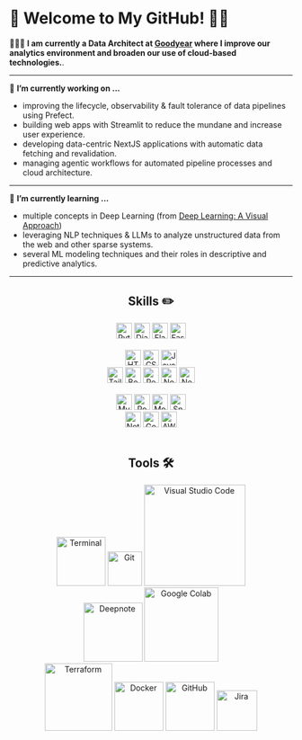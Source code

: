   <!-- Initially created September 28, 2021 -->
  
# 👾 Welcome to My GitHub! 👨‍💻


👨🏽‍💻 **I am currently a Data Architect at [Goodyear](https://github.com/goodyear) where I improve our analytics environment and broaden our use of cloud-based technologies.**.

-----
🔭 **I’m currently working on ...**
- improving the lifecycle, observability & fault tolerance of data pipelines using Prefect.
- building web apps with Streamlit to reduce the mundane and increase user experience.
- developing data-centric NextJS applications with automatic data fetching and revalidation.
- managing agentic workflows for automated pipeline processes and cloud architecture.

-----
🌱 **I’m currently learning ...** 
- multiple concepts in Deep Learning (from [Deep Learning: A Visual Approach](https://www.goodreads.com/book/show/52555529-deep-learning))
- leveraging NLP techniques & LLMs to analyze unstructured data from the web and other sparse systems.
- several ML modeling techniques and their roles in descriptive and predictive analytics.

-----
<h2 align="center"> Skills ✏️ </h2>

<!-- Python -->
<div align="center">
  <img alt="Python"   height="28px" src="https://img.shields.io/badge/Python-14354C?style=for-the-badge&logo=python&logoColor=white" />
  <img alt="Django"   height="28px" src="https://img.shields.io/badge/Django-092E20?style=for-the-badge&logo=django&logoColor=white" />
  <img alt="Flask"    height="28px" src="https://img.shields.io/badge/Flask-000000?style=for-the-badge&logo=flask&logoColor=white" />
  <img alt="FastAPI"  height="28px" src="https://img.shields.io/badge/FastAPI-/?color=009688&style=for-the-badge&logo=fastapi&logoColor=white" />
</div>
  
<br>

<!-- Client Side Tech -->
<div align="center">
  <img alt="HTML5" 	height="28px" src="https://img.shields.io/badge/HTML5-E34F26?style=for-the-badge&logo=html5&logoColor=white" 	/>
  <img alt="CSS3" 	height="28px" src="https://img.shields.io/badge/CSS3-1572B6?style=for-the-badge&logo=css3&logoColor=white" 	/>
  <img alt="JavaScript" height="28px" src="https://img.shields.io/badge/JavaScript-F7DF1E?style=for-the-badge&logo=javascript&logoColor=black" />
</div>
  
<!-- CSS/JS Frameworks + Server Side Stuffs -->
<div align="center">
  <img alt="TailwindCSS" height="28px" src="https://img.shields.io/badge/Tailwind_CSS-38B2AC?style=for-the-badge&logo=tailwind-css&logoColor=white" />
  <img alt="Bootstrap" 	 height="28px" src="https://img.shields.io/badge/Bootstrap-563D7C?style=for-the-badge&logo=bootstrap&logoColor=white" />
  <img alt="React" 	 height="28px" src="https://img.shields.io/badge/React-20232A?style=for-the-badge&logo=react&logoColor=61DAFB" />
  <img alt="Node.js" 	 height="28px" src="https://img.shields.io/badge/Node.js-43853D?style=for-the-badge&logo=node.js&logoColor=white" />
  <img alt="Next.js" 	 height="28px" src="https://img.shields.io/badge/Next.js-/?color=000000&style=for-the-badge&logo=nextdotjs&logoColor=white" />
</div>

<br>

<!-- Databases -->
<div align="center">
  <img alt="MySQL" 	height="28px" src="https://img.shields.io/badge/MySQL-00000F?style=for-the-badge&logo=mysql&logoColor=white" />
  <img alt="PostgreSQL" height="28px" src="https://img.shields.io/badge/PostgreSQL-316192?style=for-the-badge&logo=postgresql&logoColor=white" />
  <img alt="MongoDB" 	height="28px" src="https://img.shields.io/badge/MongoDB-4EA94B?style=for-the-badge&logo=mongodb&logoColor=white" />
  <img alt="Snowflake" 	height="28px" src="https://img.shields.io/badge/Snowflake-/?color=29B5E8&style=for-the-badge&logo=snowflake&logoColor=white" />
</div>

<!-- Deployment Services -->
<div align="center">
  <img alt="Netlify" 		height="28px" src="https://img.shields.io/badge/Netlify-00C7B7?style=for-the-badge&logo=netlify&logoColor=white" />
  <img alt="Google Cloud" 	height="28px" src="https://img.shields.io/badge/Google_Cloud-4285F4?style=for-the-badge&logo=google-cloud&logoColor=white" />
  <img alt="AWS" 		height="28px" src="https://img.shields.io/badge/AWS-232F3E?style=for-the-badge&logo=amazon-aws&logoColor=white" />
</div>

<br>

<h2 align="center"> Tools 🛠️ </h2>

<div align="center">
  <div align="center">
    <img alt="Terminal"    width="87px" src="https://img.shields.io/badge/Terminal-100000?style=for-the-badge" />
    <img alt="Git" 		     width="61px" src="https://img.shields.io/badge/Git-F05032?style=for-the-badge&logo=git&logoColor=white" />
    <img alt="Visual Studio Code" width="180px" src="https://img.shields.io/badge/Visual_Studio_Code-0078D4?style=for-the-badge&logo=visual%20studio%20code&logoColor=white" />
  </div>
  
  <div align="center">
    <img alt="Deepnote"   width="105px" src="https://img.shields.io/badge/Deepnote-/?color=3793EF&style=for-the-badge&logo=deepnote&logoColor=white" />
    <img alt="Google Colab"   width="132px" src="https://img.shields.io/badge/Google_Colab-/?color=F9AB00&style=for-the-badge&logo=googlecolab&logoColor=white" />
  </div>
  
  <div align="center">
    <img alt="Terraform"   width="120px" src="https://img.shields.io/badge/Terraform-/?color=7b42bc&style=for-the-badge&logo=terraform&logoColor=white" />
    <img alt="Docker" 		 width="87px" src="https://img.shields.io/badge/Docker-/?color=2496ED&style=for-the-badge&logo=docker&logoColor=white" /> 
    <img alt="GitHub" 	   width="87px" src="https://img.shields.io/badge/GitHub-100000?style=for-the-badge&logo=github&logoColor=white" />
    <img alt="Jira" 	   width="72px" src="https://img.shields.io/badge/Jira-/?color=0052CC&style=for-the-badge&logo=jira&logoColor=white" />
  </div>
</div>

<!-- 
<br>
<h2 align="center"> Stats 📈 </h2>
<div align="center">
  <img alt="GitHub Stats" height="200px" src="https://github-readme-stats.vercel.app/api?username=copev313&theme=blue-orange" />
</div> -->
